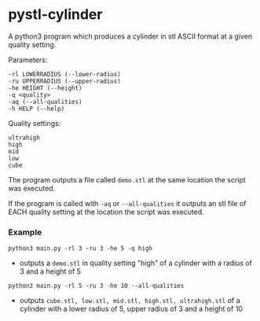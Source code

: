 # pystl-cylinder
A python3 program which produces a cylinder in stl ASCII format at a given quality setting.

Parameters:
```
-rl LOWERRADIUS (--lower-radius)
-ru UPPERRADIUS (--upper-radius) 
-he HEIGHT (--height)
-q <quality>
-aq (--all-qualities)
-h HELP (--help)
```

Quality settings:
``` 
ultrahigh
high
mid
low
cube
```

The program outputs a file called `demo.stl` at the same location the script was executed.

If the program is called with `-aq` or `--all-qualities` it outputs an stl file of EACH quality setting
at the location the script was executed.

### Example
`python3 main.py -rl 3 -ru 3 -he 5 -q high` 
- outputs a `demo.stl` in quality setting "high" of a cylinder with a radius of 3
and a height of 5

`python3 main.py -rl 5 -ru 3 -he 10 --all-qualities `
- outputs `cube.stl, low.stl, mid.stl, high.stl, ultrahigh.stl` of a cylinder with a lower radius of 5, upper radius of 3 
and a height of 10
